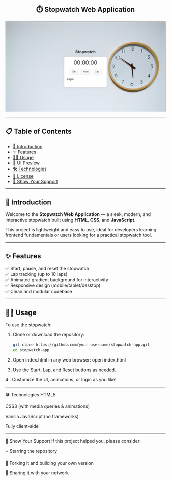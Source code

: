 <h2 align="center">⏱️ Stopwatch Web Application</h2>

<div align="center">
  <img alt="Stopwatch Demo" src="./readme-bg.jpg" width="600"/>
</div>

---

## 📋 Table of Contents

- [🚀 Introduction](#-introduction)
- [✨ Features](#-features)
- [🧑‍💻 Usage](#-usage)
- [🎨 UI Preview](#-ui-preview)
- [🛠 Technologies](#-technologies)
- [📄 License](#-license)
- [🌟 Show Your Support](#-show-your-support)

---

## 🚀 Introduction

Welcome to the **Stopwatch Web Application** — a sleek, modern, and interactive stopwatch built using **HTML**, **CSS**, and **JavaScript**.

This project is lightweight and easy to use, ideal for developers learning frontend fundamentals or users looking for a practical stopwatch tool.

---

## ✨ Features

✅ Start, pause, and reset the stopwatch  
✅ Lap tracking (up to 10 laps)  
✅ Animated gradient background for interactivity  
✅ Responsive design (mobile/tablet/desktop)  
✅ Clean and modular codebase  

---

## 🧑‍💻 Usage

To use the stopwatch:

1. Clone or download the repository:

   ```bash
   git clone https://github.com/your-username/stopwatch-app.git
   cd stopwatch-app


2. Open index.html in any web browser: 
    open  index.html



3. Use the Start, Lap, and Reset buttons as needed.

4 . Customize the UI, animations, or logic as you like!


---------------------------------------------------------------------

🛠 Technologies
HTML5

CSS3 (with media queries & animations)

Vanilla JavaScript (no frameworks)

Fully client-side


-----------------------------------------------------

🌟 Show Your Support
If this project helped you, please consider:

⭐️ Starring the repository

🔁 Forking it and building your own version

📢 Sharing it with your network





